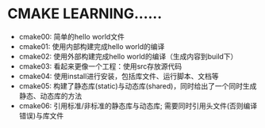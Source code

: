 # CMAKE LEARNING......

- cmake00: 简单的hello world文件
- cmake01: 使用内部构建完成hello world的编译
- cmake02: 使用外部构建完成hello world的编译（生成内容到build下）
- cmake03: 看起来更像一个工程：使用src存放源代码
- cmake04: 使用install进行安装，包括库文件、运行脚本、文档等
- cmake05: 构建了静态库(static)与动态库(shared)，同时给出了一个同时生成静态、动态库的方法
- cmake06: 引用标准/非标准的静态库与动态库; 需要同时引用头文件(否则编译错误)与库文件
